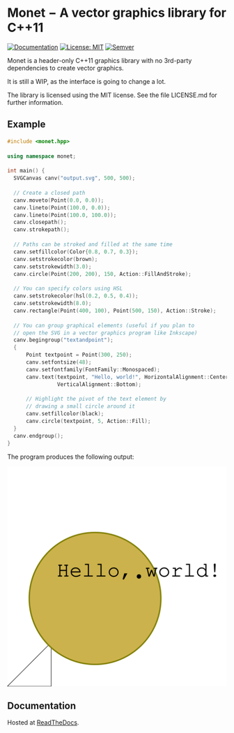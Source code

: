 # Monet − A vector graphics library for C++11

[![Documentation](https://readthedocs.org/projects/docs/badge/)](https://ziotom78-monet.readthedocs.io/en/latest/)
[![License: MIT](https://img.shields.io/badge/License-MIT-yellow.svg)](https://opensource.org/licenses/MIT)
[![Semver](http://img.shields.io/SemVer/0.0.6.png)](http://semver.org/spec/v2.0.0.html)

Monet is a header-only C++11 graphics library with no 3rd-party
dependencies to create vector graphics.

It is still a WIP, as the interface is going to change a lot.

The library is licensed using the MIT license. See the file LICENSE.md
for further information.

## Example

```c++
#include <monet.hpp>

using namespace monet;

int main() {
  SVGCanvas canv("output.svg", 500, 500);
  
  // Create a closed path
  canv.moveto(Point(0.0, 0.0));
  canv.lineto(Point(100.0, 0.0));
  canv.lineto(Point(100.0, 100.0));
  canv.closepath();
  canv.strokepath();

  // Paths can be stroked and filled at the same time
  canv.setfillcolor(Color{0.8, 0.7, 0.3});
  canv.setstrokecolor(brown);
  canv.setstrokewidth(3.0);
  canv.circle(Point(200, 200), 150, Action::FillAndStroke);

  // You can specify colors using HSL
  canv.setstrokecolor(hsl(0.2, 0.5, 0.4));
  canv.setstrokewidth(8.0);
  canv.rectangle(Point(400, 100), Point(500, 150), Action::Stroke);

  // You can group graphical elements (useful if you plan to
  // open the SVG in a vector graphics program like Inkscape)
  canv.begingroup("textandpoint");
  {
      Point textpoint = Point(300, 250);
      canv.setfontsize(48);
      canv.setfontfamily(FontFamily::Monospaced);
      canv.text(textpoint, "Hello, world!", HorizontalAlignment::Center,
                VerticalAlignment::Bottom);

      // Highlight the pivot of the text element by
      // drawing a small circle around it
      canv.setfillcolor(black);
      canv.circle(textpoint, 5, Action::Fill);
  }
  canv.endgroup();
}
```

The program produces the following output:

![](sample.svg)

## Documentation

Hosted at [ReadTheDocs](https://ziotom78-monet.readthedocs.io/en/latest/).
